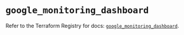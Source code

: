 # `google_monitoring_dashboard`

Refer to the Terraform Registry for docs: [`google_monitoring_dashboard`](https://registry.terraform.io/providers/hashicorp/google-beta/6.32.0/docs/resources/google_monitoring_dashboard).

